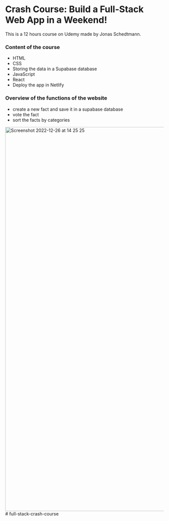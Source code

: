 # Crash Course: Build a Full-Stack Web App in a Weekend!

This is a 12 hours course on Udemy made by Jonas Schedtmann.

### Content of the course

* HTML
* CSS
* Storing the data in a Supabase database
* JavaScript
* React
* Deploy the app in Netlify

### Overview of the functions of the website

* create a new fact and save it in a supabase database
* vote the fact
* sort the facts by categories

<img width="1216" alt="Screenshot 2022-12-26 at 14 25 25" src="https://user-images.githubusercontent.com/70845953/209553655-1b94d383-13b9-4a15-b2bc-d954c36dd418.png">
#   f u l l - s t a c k - c r a s h - c o u r s e  
 